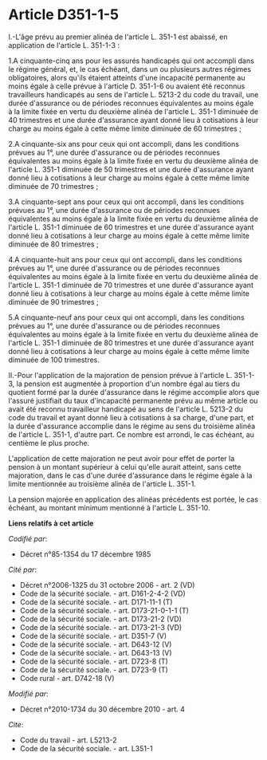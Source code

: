# Article D351-1-5

I.-L'âge prévu au premier alinéa de l'article L. 351-1 est abaissé, en application de l'article L. 351-1-3 : 

1.A cinquante-cinq ans pour les assurés handicapés qui ont accompli dans le régime général, et, le cas échéant, dans un ou
plusieurs autres régimes obligatoires, alors qu'ils étaient atteints d'une incapacité permanente au moins égale à celle
prévue à l'article D. 351-1-6 ou avaient été reconnus travailleurs handicapés au sens de l'article L. 5213-2 du code du
travail, une durée d'assurance ou de périodes reconnues équivalentes au moins égale à la limite fixée en vertu du deuxième
alinéa de l'article L. 351-1 diminuée de 40 trimestres et une durée d'assurance ayant donné lieu à cotisations à leur charge
au moins égale à cette même limite diminuée de 60 trimestres ; 

2.A cinquante-six ans pour ceux qui ont accompli, dans les conditions prévues au 1°, une durée d'assurance ou de périodes
reconnues équivalentes au moins égale à la limite fixée en vertu du deuxième alinéa de l'article L. 351-1 diminuée de 50
trimestres et une durée d'assurance ayant donné lieu à cotisations à leur charge au moins égale à cette même limite diminuée
de 70 trimestres ; 

3.A cinquante-sept ans pour ceux qui ont accompli, dans les conditions prévues au 1°, une durée d'assurance ou de périodes
reconnues équivalentes au moins égale à la limite fixée en vertu du deuxième alinéa de l'article L. 351-1 diminuée de 60
trimestres et une durée d'assurance ayant donné lieu à cotisations à leur charge au moins égale à cette même limite diminuée
de 80 trimestres ; 

4.A cinquante-huit ans pour ceux qui ont accompli, dans les conditions prévues au 1°, une durée d'assurance ou de périodes
reconnues équivalentes au moins égale à la limite fixée en vertu du deuxième alinéa de l'article L. 351-1 diminuée de 70
trimestres et une durée d'assurance ayant donné lieu à cotisations à leur charge au moins égale à cette même limite diminuée
de 90 trimestres ; 

5.A cinquante-neuf ans pour ceux qui ont accompli, dans les conditions prévues au 1°, une durée d'assurance ou de périodes
reconnues équivalentes au moins égale à la limite fixée en vertu du deuxième alinéa de l'article L. 351-1 diminuée de 80
trimestres et une durée d'assurance ayant donné lieu à cotisations à leur charge au moins égale à cette même limite diminuée
de 100 trimestres. 

II.-Pour l'application de la majoration de pension prévue à l'article L. 351-1-3, la pension est augmentée à proportion d'un
nombre égal au tiers du quotient formé par la durée d'assurance dans le régime accomplie alors que l'assuré justifiait du
taux d'incapacité permanente prévu au même article ou avait été reconnu travailleur handicapé au sens de l'article L. 5213-2
du code du travail et ayant donné lieu à cotisations à sa charge, d'une part, et la durée d'assurance accomplie dans le
régime au sens du troisième alinéa de l'article L. 351-1, d'autre part. Ce nombre est arrondi, le cas échéant, au centième le
plus proche.

L'application de cette majoration ne peut avoir pour effet de porter la pension à un montant supérieur à celui qu'elle aurait
atteint, sans cette majoration, dans le cas d'une durée d'assurance dans le régime égale à la limite mentionnée au troisième
alinéa de l'article L. 351-1. 

La pension majorée en application des alinéas précédents est portée, le cas échéant, au montant minimum mentionné à l'article
L. 351-10.

**Liens relatifs à cet article**

_Codifié par_:

  - Décret n°85-1354 du 17 décembre 1985

_Cité par_:

  - Décret n°2006-1325 du 31 octobre 2006 - art. 2 (VD)
  - Code de la sécurité sociale. - art. D161-2-4-2 (VD)
  - Code de la sécurité sociale. - art. D171-11-1 (T)
  - Code de la sécurité sociale. - art. D173-21-0-1-1 (T)
  - Code de la sécurité sociale. - art. D173-21-2 (VD)
  - Code de la sécurité sociale. - art. D173-21-3 (VD)
  - Code de la sécurité sociale. - art. D351-7 (V)
  - Code de la sécurité sociale. - art. D643-12 (V)
  - Code de la sécurité sociale. - art. D643-13 (V)
  - Code de la sécurité sociale. - art. D723-8 (T)
  - Code de la sécurité sociale. - art. D723-9 (T)
  - Code rural - art. D742-18 (V)

_Modifié par_:

  - Décret n°2010-1734 du 30 décembre 2010 - art. 4

_Cite_:

  - Code du travail - art. L5213-2
  - Code de la sécurité sociale. - art. L351-1
